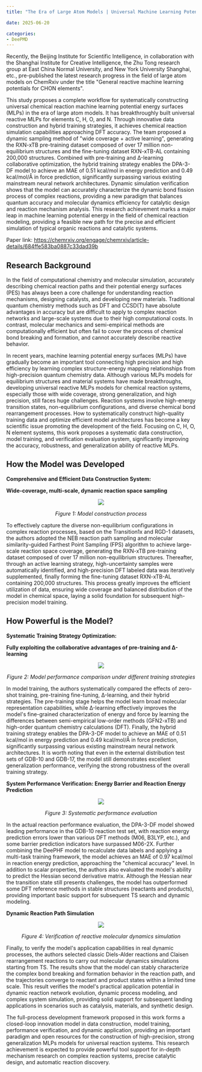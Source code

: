 ```yaml
---
title: "The Era of Large Atom Models | Universal Machine Learning Potential Energy Surfaces for CHON Chemical Reactions"

date: 2025-06-20

categories: 
- DeePMD
---
```


Recently, the Beijing Institute for Scientific Intelligence, in collaboration with the Shanghai Institute for Creative Intelligence, the Zhu Tong research group at East China Normal University, and New York University Shanghai, etc., pre-published the latest research progress in the field of large atom models on ChemRxiv under the title "General reactive machine learning potentials for CHON elements".

This study proposes a complete workflow for systematically constructing universal chemical reaction machine learning potential energy surfaces (MLPs) in the era of large atom models. It has breakthroughly built universal reactive MLPs for elements C, H, O, and N. Through innovative data construction and hybrid training strategies, it achieves chemical reaction simulation capabilities approaching DFT accuracy. The team proposed a dynamic sampling method of "wide coverage + active learning", generating the RXN-xTB pre-training dataset composed of over 17 million non-equilibrium structures and the fine-tuning dataset RXN-xTB-AL containing 200,000 structures. Combined with pre-training and Δ-learning collaborative optimization, the hybrid training strategy enables the DPA-3-DF model to achieve an MAE of 0.51 kcal/mol in energy prediction and 0.49 kcal/mol/Å in force prediction, significantly surpassing various existing mainstream neural network architectures. Dynamic simulation verification shows that the model can accurately characterize the dynamic bond fission process of complex reactions, providing a new paradigm that balances quantum accuracy and molecular dynamics efficiency for catalytic design and reaction mechanism analysis. This research achievement marks a major leap in machine learning potential energy in the field of chemical reaction modeling, providing a feasible new path for the precise and efficient simulation of typical organic reactions and catalytic systems.

Paper link:
https://chemrxiv.org/engage/chemrxiv/article-details/684ffe583ba0887c33dad39b

<!-- more -->

## Research Background

In the field of computational chemistry and molecular simulation, accurately describing chemical reaction paths and their potential energy surfaces (PES) has always been a core challenge for understanding reaction mechanisms, designing catalysts, and developing new materials. Traditional quantum chemistry methods such as DFT and CCSD(T) have absolute advantages in accuracy but are difficult to apply to complex reaction networks and large-scale systems due to their high computational costs. In contrast, molecular mechanics and semi-empirical methods are computationally efficient but often fail to cover the process of chemical bond breaking and formation, and cannot accurately describe reactive behavior.

In recent years, machine learning potential energy surfaces (MLPs) have gradually become an important tool connecting high precision and high efficiency by learning complex structure-energy mapping relationships from high-precision quantum chemistry data. Although various MLPs models for equilibrium structures and material systems have made breakthroughs, developing universal reactive MLPs models for chemical reaction systems, especially those with wide coverage, strong generalization, and high precision, still faces huge challenges. Reaction systems involve high-energy transition states, non-equilibrium configurations, and diverse chemical bond rearrangement processes. How to systematically construct high-quality training data and optimize efficient model architectures has become a key scientific issue promoting the development of the field. Focusing on C, H, O, N element systems, this work proposes a systematic data construction, model training, and verification evaluation system, significantly improving the accuracy, robustness, and generalization ability of reactive MLPs.

## How the Model was Developed

**Comprehensive and Efficient Data Construction System:**

**Wide-coverage, multi-scale, dynamic reaction space sampling**

<center>
<img src= "https://dp-public.oss-cn-beijing.aliyuncs.com/community/Blog%20Files/DeePMD_20_06_2025/p1.png">

*Figure 1: Model construction process*
</center>

To effectively capture the diverse non-equilibrium configurations in complex reaction processes, based on the Transition1x and RGD-1 datasets, the authors adopted the NEB reaction path sampling and molecular similarity-guided Farthest Point Sampling (FPS) algorithm to achieve large-scale reaction space coverage, generating the RXN-xTB pre-training dataset composed of over 17 million non-equilibrium structures. Thereafter, through an active learning strategy, high-uncertainty samples were automatically identified, and high-precision DFT labeled data was iteratively supplemented, finally forming the fine-tuning dataset RXN-xTB-AL containing 200,000 structures. This process greatly improves the efficient utilization of data, ensuring wide coverage and balanced distribution of the model in chemical space, laying a solid foundation for subsequent high-precision model training.

##  How Powerful is the Model?

**Systematic Training Strategy Optimization:**

**Fully exploiting the collaborative advantages of pre-training and Δ-learning**

<center>

<img src="https://dp-public.oss-cn-beijing.aliyuncs.com/community/Blog%20Files/DeePMD_20_06_2025/p2.png">

*Figure 2: Model performance comparison under different training strategies*

</center>

In model training, the authors systematically compared the effects of zero-shot training, pre-training fine-tuning, Δ-learning, and their hybrid strategies. The pre-training stage helps the model learn broad molecular representation capabilities, while Δ-learning effectively improves the model's fine-grained characterization of energy and force by learning the differences between semi-empirical low-order methods (GFN2-xTB) and high-order quantum chemistry calculations (DFT). Finally, the hybrid training strategy enables the DPA-3-DF model to achieve an MAE of 0.51 kcal/mol in energy prediction and 0.49 kcal/mol/Å in force prediction, significantly surpassing various existing mainstream neural network architectures. It is worth noting that even in the external distribution test sets of GDB-10 and GDB-17, the model still demonstrates excellent generalization performance, verifying the strong robustness of the overall training strategy.

**System Performance Verification: Energy Barrier and Reaction Energy Prediction**

<center>

<img src="https://dp-public.oss-cn-beijing.aliyuncs.com/community/Blog%20Files/DeePMD_20_06_2025/p3.png">

*Figure 3: Systematic performance evaluation*
</center>

In the actual reaction performance evaluation, the DPA-3-DF model showed leading performance in the GDB-10 reaction test set, with reaction energy prediction errors lower than various DFT methods (M06, B3LYP, etc.), and some barrier prediction indicators have surpassed M06-2X. Further combining the DeePHF model to recalculate data labels and applying a multi-task training framework, the model achieves an MAE of 0.97 kcal/mol in reaction energy prediction, approaching the "chemical accuracy" level. In addition to scalar properties, the authors also evaluated the model's ability to predict the Hessian second derivative matrix. Although the Hessian near the transition state still presents challenges, the model has outperformed some DFT reference methods in stable structures (reactants and products), providing important basic support for subsequent TS search and dynamic modeling.

**Dynamic Reaction Path Simulation**

<center>

<img src="https://dp-public.oss-cn-beijing.aliyuncs.com/community/Blog%20Files/DeePMD_20_06_2025/p4.png">

*Figure 4: Verification of reactive molecular dynamics simulation*
</center>

Finally, to verify the model's application capabilities in real dynamic processes, the authors selected classic Diels-Alder reactions and Claisen rearrangement reactions to carry out molecular dynamics simulations starting from TS. The results show that the model can stably characterize the complex bond breaking and formation behavior in the reaction path, and the trajectories converge to reactant and product states within a limited time scale. This result verifies the model's practical application potential in dynamic reaction network evolution, dynamic process modeling, and complex system simulation, providing solid support for subsequent landing applications in scenarios such as catalysis, materials, and synthetic design.

The full-process development framework proposed in this work forms a closed-loop innovation model in data construction, model training, performance verification, and dynamic application, providing an important paradigm and open resources for the construction of high-precision, strong generalization MLPs models for universal reaction systems. This research achievement is expected to provide powerful tool support for in-depth mechanism research on complex reaction systems, precise catalytic design, and automatic reaction discovery.

